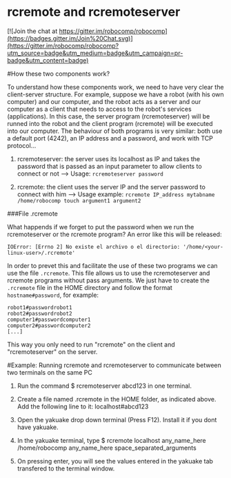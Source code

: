 rcremote and rcremoteserver
===============================

[![Join the chat at https://gitter.im/robocomp/robocomp](https://badges.gitter.im/Join%20Chat.svg)](https://gitter.im/robocomp/robocomp?utm_source=badge&utm_medium=badge&utm_campaign=pr-badge&utm_content=badge)

#How these two components work?

To understand how these components work, we need to have very clear the client-server structure. For example, suppose we have a robot (with his own computer) and our computer, and the robot acts as a server and our computer as a client that needs to access to the robot's services (applications). In this case, the server program (rcremoteserver) will be runned into the robot and the client program (rcremote) will be executed into our computer.
The behaviour of both programs is very similar: both use a default port (4242), an IP address and a password, and work with TCP protocol...

1) rcremoteserver: the server uses its localhost as IP and takes the password that is passed as an input parameter to allow clients to connect or not --> Usage: `rcremoteserver password`

2) rcremote: the client uses the server IP and the server password to connect with him --> Usage example: `rcremote IP_address mytabname /home/robocomp touch argument1 argument2`

###File .rcremote

What happends if we forget to put the password when we run the rcremoteserver or the rcremote program? An error like this will be released:
    
    IOError: [Errno 2] No existe el archivo o el directorio: '/home/<your-linux-user>/.rcremote'

In order to prevet this and facilitate the use of these two programs we can use the file `.rcremote`. This file allows us to use the rcremoteserver and rcremote programs without pass arguments. We just have to create the `.rcremote` file in the HOME directory and follow the format `hostname#password`, for example:

    robot1#passwordrobot1
    robot2#passwordrobot2
    computer1#passwordcomputer1
    computer2#passwordcomputer2
    [...]
    
This way you only need to run "rcremote" on the client and "rcremoteserver" on the server.

#Example: Running rcremote and rcremoteserver to communicate between two terminals on the same PC

1) Run the command $ rcremoteserver abcd123 in one terminal.
3) Create a file named .rcremote in the HOME folder, as indicated above. Add the following line to it:
localhost#abcd123

4) Open the yakuake drop down terminal (Press F12). Install it if you dont have yakuake.
5) In the yakuake terminal, type $ rcremote localhost any_name_here /home/robocomp any_name_here space_separated_arguments
6) On pressing enter, you will see the values entered in the yakuake tab transfered to the terminal window.  


    
    
    



